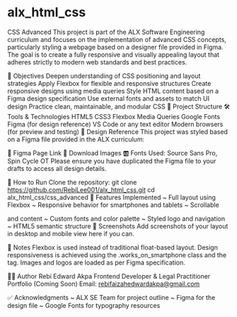 # alx_html_css

CSS Advanced
This project is part of the ALX Software Engineering curriculum and focuses on the implementation of advanced CSS concepts, particularly styling a webpage based on a designer file provided in Figma. The goal is to create a fully responsive and visually appealing layout that adheres strictly to modern web standards and best practices.

🧠 Objectives
Deepen understanding of CSS positioning and layout strategies
Apply Flexbox for flexible and responsive structures
Create responsive designs using media queries
Style HTML content based on a Figma design specification
Use external fonts and assets to match UI design
Practice clean, maintainable, and modular CSS
📁 Project Structure
🛠️ Tools & Technologies
HTML5
CSS3
Flexbox
Media Queries
Google Fonts
Figma (for design reference)
VS Code or any text editor
Modern browsers (for preview and testing)
📐 Design Reference
This project was styled based on a Figma file provided in the ALX curriculum:

📄 Figma Page Link
🎨 Download Images
🆎 Fonts Used: Source Sans Pro, Spin Cycle OT
Please ensure you have duplicated the Figma file to your drafts to access all design details.

🚀 How to Run
Clone the repository:
git clone https://github.com/RebiLee001/alx_html_css.git
cd alx_html_css/css_advanced
🧩 Features Implemented ~ Full layout using Flexbox ~ Responsive behavior for smartphones and tablets ~ Scrollable

and content ~ Custom fonts and color palette ~ Styled logo and navigation ~ HTML5 semantic structure
📸 Screenshots Add screenshots of your layout in desktop and mobile view here if you can.

📌 Notes Flexbox is used instead of traditional float-based layout. Design responsiveness is achieved using the .works_on_smartphone class and the tag. Images and logos are loaded as per Figma specification.

🧑‍💻 Author Rebi Edward Akpa Frontend Developer & Legal Practitioner Portfolio (Coming Soon) Email: rebifaizahedwardakpa@gmail.com

✅ Acknowledgments ~ ALX SE Team for project outline ~ Figma for the design file ~ Google Fonts for typography resources
